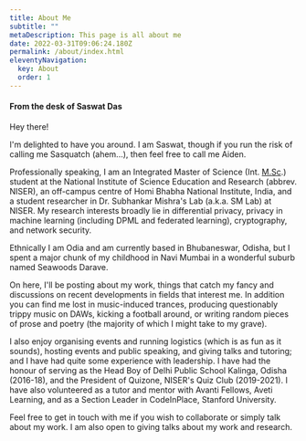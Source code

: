 ```yaml
---
title: About Me
subtitle: ""
metaDescription: This page is all about me
date: 2022-03-31T09:06:24.180Z
permalink: /about/index.html
eleventyNavigation:
  key: About
  order: 1
---
```

#### From the desk of Saswat Das

Hey there!

I'm delighted to have you around. I am Saswat, though if you run the risk of calling me Sasquatch (ahem...), then feel free to call me Aiden.

Professionally speaking, I am an Integrated Master of Science (Int. [M.Sc](http://m.sc/).) student at the National Institute of Science Education and Research (abbrev. NISER), an off-campus centre of Homi Bhabha National Institute, India, and a student researcher in Dr. Subhankar Mishra's Lab (a.k.a. SM Lab) at NISER. My research interests broadly lie in differential privacy, privacy in machine learning (including DPML and federated learning), cryptography, and network security.

Ethnically I am Odia and am currently based in Bhubaneswar, Odisha, but I spent a major chunk of my childhood in Navi Mumbai in a wonderful suburb named Seawoods Darave.

On here, I'll be posting about my work, things that catch my fancy and discussions on recent developments in fields that interest me. In addition you can find me lost in music-induced trances, producing questionably trippy music on DAWs, kicking a football around, or writing random pieces of prose and poetry (the majority of which I might take to my grave).

I also enjoy organising events and running logistics (which is as fun as it sounds), hosting events and public speaking, and giving talks and tutoring; and I have had quite some experience with leadership. I have had the honour of serving as the Head Boy of Delhi Public School Kalinga, Odisha (2016-18), and the President of Quizone, NISER's Quiz Club (2019-2021). I have also volunteered as a tutor and mentor with Avanti Fellows, Aveti Learning, and as a Section Leader in CodeInPlace, Stanford University.

Feel free to get in touch with me if you wish to collaborate or simply talk about my work. I am also open to giving talks about my work and research.